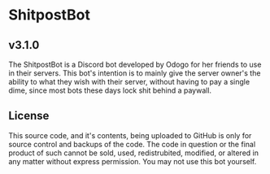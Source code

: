 # ShitpostBot

## v3.1.0

The ShitpostBot is a Discord bot developed by Odogo for her friends to use in their servers.
This bot's intention is to mainly give the server owner's the ability to what they wish with their server,
without having to pay a single dime, since most bots these days lock shit behind a paywall.

## License

This source code, and it's contents, being uploaded to GitHub is only for source control and backups of the code. The code in question or the final product of such cannot be sold, used, redistrubited, modified, or altered in any matter without express permission. You may not use this bot yourself.
